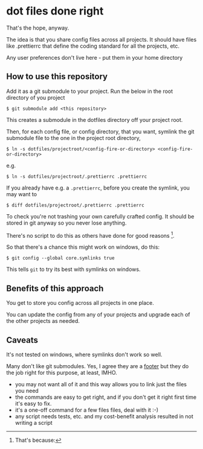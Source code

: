 # dot files done right
That's the hope, anyway.

The idea is that you share config files across all projects. It should have files like .prettierrc that define the coding standard for all the projects, etc.

Any user preferences don't live here - put them in your home directory

## How to use this repository
Add it as a git submodule to your project. Run the below in the root directory of you project

`$ git submodule add <this repository>`

This creates a submodule in the dotfiles directory off your project root.

Then, for each config file, or config directory, that you want, symlink the git submodule file to the one in the project root directory, 

`$ ln -s dotfiles/projectroot/<config-fire-or-directory> <config-fire-or-directory>`

e.g.

`$ ln -s dotfiles/projectroot/.prettierrc .prettierrc`

If you already have e.g. a `.prettierrc`, before you create the symlink, you may want to

`$ diff dotfiles/projectroot/.prettierrc .prettierrc`

To check you're not trashing your own carefully crafted config. It should be stored in git anyway so you never lose anything.

There's no script to do this as others have done for good reasons [^1].

So that there's a chance this might work on windows, do this:

`$ git config --global core.symlinks true`

This tells `git` to try its best with symlinks on windows. 

## Benefits of this approach
You get to store you config across all projects in one place.

You can update the config from any of your projects and upgrade each of the other projects as needed.

## Caveats

It's not tested on windows, where symlinks don't work so well. 

Many don't like git submodules. Yes, I agree they are a [footer](https://en.wiktionary.org/wiki/footer#Etymology_3 "Scots word footer") but they do the job right for this purpose, at least, IMHO.


[^1]: That's because:
* you may not want all of it and this way allows you to link just the files you need
* the commands are easy to get right, and if you don't get it right first time it's easy to fix.
* it's a one-off command for a few files files, deal with it :-)
* any script needs tests, etc. and my cost-benefit analysis resulted in not writing a script



